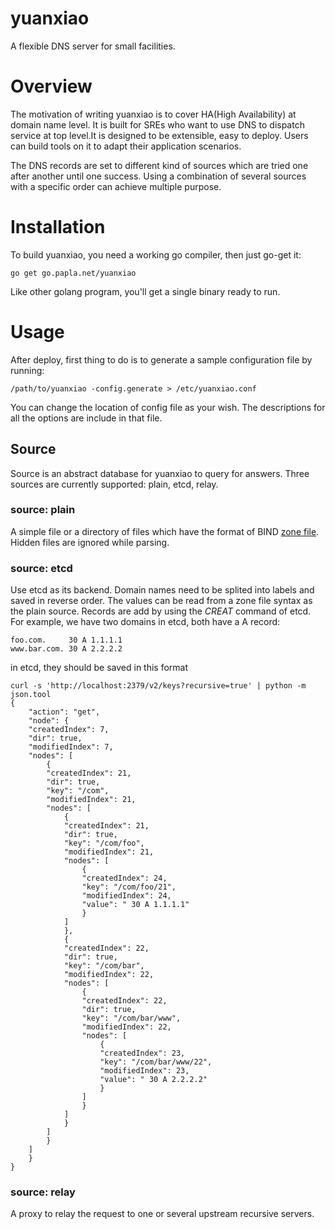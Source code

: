 # yuanxiao

A flexible DNS server for small facilities.

# Overview

The motivation of writing yuanxiao is to cover HA(High Availability)
at domain name level. It is built for SREs who want to use DNS to
dispatch service at top level.It is designed to be extensible, easy to
deploy. Users can build tools on it to adapt their application
scenarios.

The DNS records are set to different kind of sources which are tried
one after another until one success. Using a combination of several
sources with a specific order can achieve multiple purpose.

# Installation

To build yuanxiao, you need a working go compiler, then just go-get it:
```shell
go get go.papla.net/yuanxiao
```
Like other golang program, you'll get a single binary ready to run.

# Usage

After deploy, first thing to do is to generate a sample configuration
file by running:

```shell
/path/to/yuanxiao -config.generate > /etc/yuanxiao.conf
```

You can change the location of config file as your wish. The
descriptions for all the options are include in that file.

## Source

Source is an abstract database for yuanxiao to query for answers.
Three sources are currently supported: plain, etcd, relay.

### source: plain

A simple file or a directory of files which have the format of BIND
[zone file](http://en.wikipedia.org/wiki/Zone_file). Hidden files are
ignored while parsing.

### source: etcd

Use etcd as its backend. Domain names need to be splited into labels
and saved in reverse order. The values can be read from a zone file
syntax as the plain source. Records are add by using the _CREAT_
command of etcd. For example, we have two domains in etcd, both have a
A record:
```
foo.com.     30 A 1.1.1.1
www.bar.com. 30 A 2.2.2.2
```

in etcd, they should be saved in this format

```shell
curl -s 'http://localhost:2379/v2/keys?recursive=true' | python -m json.tool
{
    "action": "get",
    "node": {
	"createdIndex": 7,
	"dir": true,
	"modifiedIndex": 7,
	"nodes": [
	    {
		"createdIndex": 21,
		"dir": true,
		"key": "/com",
		"modifiedIndex": 21,
		"nodes": [
		    {
			"createdIndex": 21,
			"dir": true,
			"key": "/com/foo",
			"modifiedIndex": 21,
			"nodes": [
			    {
				"createdIndex": 24,
				"key": "/com/foo/21",
				"modifiedIndex": 24,
				"value": " 30 A 1.1.1.1"
			    }
			]
		    },
		    {
			"createdIndex": 22,
			"dir": true,
			"key": "/com/bar",
			"modifiedIndex": 22,
			"nodes": [
			    {
				"createdIndex": 22,
				"dir": true,
				"key": "/com/bar/www",
				"modifiedIndex": 22,
				"nodes": [
				    {
					"createdIndex": 23,
					"key": "/com/bar/www/22",
					"modifiedIndex": 23,
					"value": " 30 A 2.2.2.2"
				    }
				]
			    }
			]
		    }
		]
	    }
	]
    }
}
```

### source: relay

A proxy to relay the request to one or several upstream recursive
servers.
